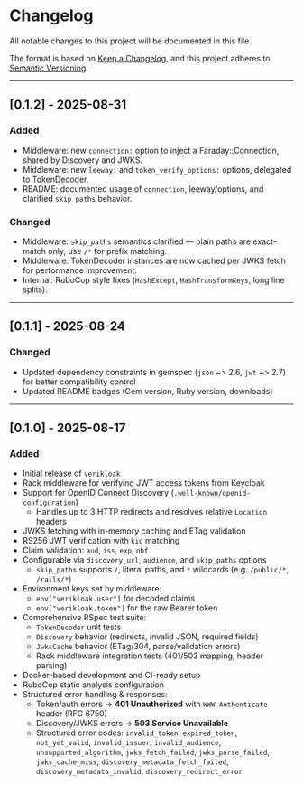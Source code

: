 # Changelog

All notable changes to this project will be documented in this file.

The format is based on [Keep a Changelog](https://keepachangelog.com/en/1.1.0/),
and this project adheres to [Semantic Versioning](https://semver.org/spec/v2.0.0.html).

---

## [0.1.2] - 2025-08-31

### Added
- Middleware: new `connection:` option to inject a Faraday::Connection, shared by Discovery and JWKS.
- Middleware: new `leeway:` and `token_verify_options:` options, delegated to TokenDecoder.
- README: documented usage of `connection`, leeway/options, and clarified `skip_paths` behavior.

### Changed
- Middleware: `skip_paths` semantics clarified — plain paths are exact-match only, use `/*` for prefix matching.
- Middleware: TokenDecoder instances are now cached per JWKS fetch for performance improvement.
- Internal: RuboCop style fixes (`HashExcept`, `HashTransformKeys`, long line splits).

---

## [0.1.1] - 2025-08-24

### Changed

- Updated dependency constraints in gemspec (`json` ~> 2.6, `jwt` ~> 2.7) for better compatibility control
- Updated README badges (Gem version, Ruby version, downloads)

---

## [0.1.0] - 2025-08-17

### Added

- Initial release of `verikloak`
- Rack middleware for verifying JWT access tokens from Keycloak
- Support for OpenID Connect Discovery (`.well-known/openid-configuration`)
  - Handles up to 3 HTTP redirects and resolves relative `Location` headers
- JWKS fetching with in-memory caching and ETag validation
- RS256 JWT verification with `kid` matching
- Claim validation: `aud`, `iss`, `exp`, `nbf`
- Configurable via `discovery_url`, `audience`, and `skip_paths` options
  - `skip_paths` supports `/`, literal paths, and `*` wildcards (e.g. `/public/*`, `/rails/*`)
- Environment keys set by middleware:
  - `env["verikloak.user"]` for decoded claims
  - `env["verikloak.token"]` for the raw Bearer token
- Comprehensive RSpec test suite:
  - `TokenDecoder` unit tests
  - `Discovery` behavior (redirects, invalid JSON, required fields)
  - `JwksCache` behavior (ETag/304, parse/validation errors)
  - Rack middleware integration tests (401/503 mapping, header parsing)
- Docker-based development and CI-ready setup
- RuboCop static analysis configuration
- Structured error handling & responses:
  - Token/auth errors → **401 Unauthorized** with `WWW-Authenticate` header (RFC 6750)
  - Discovery/JWKS errors → **503 Service Unavailable**
  - Structured error codes: `invalid_token`, `expired_token`, `not_yet_valid`,
    `invalid_issuer`, `invalid_audience`, `unsupported_algorithm`,
    `jwks_fetch_failed`, `jwks_parse_failed`, `jwks_cache_miss`,
    `discovery_metadata_fetch_failed`, `discovery_metadata_invalid`,
    `discovery_redirect_error`
